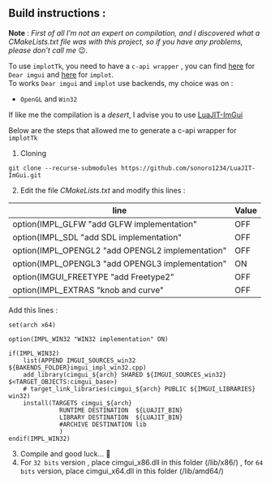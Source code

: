 ## Build instructions  :
**Note** : _First of all I’m not an expert on compilation, and I discovered what a _CMakeLists.txt_ file was with this project, so if you have any problems, please don’t call me_ :wink:. 

To use `implotTk`, you need to have a `c-api wrapper` , you can find [here](https://github.com/cimgui/cimgui) for `Dear imgui` and [here](https://github.com/cimgui/cimplot) for `implot`.  
To works `Dear imgui` and `implot` use backends, my choice was on :
-  `OpenGL` and `Win32`

If like me the compilation is a _desert_, I advise you to use [LuaJIT-ImGui](https://github.com/sonoro1234/LuaJIT-ImGui) 

Below are the steps that allowed me to generate a c-api wrapper for `implotTk`
 1. Cloning
```
git clone --recurse-submodules https://github.com/sonoro1234/LuaJIT-ImGui.git
```
2. Edit the file _CMakeLists.txt_ and modify this lines :

| line | Value | 
| ------ | ------
| option(IMPL_GLFW "add GLFW implementation"       | OFF 
| option(IMPL_SDL "add SDL implementation"         | OFF
| option(IMPL_OPENGL2 "add OPENGL2 implementation" | OFF
| option(IMPL_OPENGL3 "add OPENGL3 implementation" | ON 
| option(IMGUI_FREETYPE "add Freetype2"            | OFF
| option(IMPL_EXTRAS "knob and curve"              | OFF

Add this lines :
```
set(arch x64)

option(IMPL_WIN32 "WIN32 implementation" ON)

if(IMPL_WIN32)
    list(APPEND IMGUI_SOURCES_win32 ${BAKENDS_FOLDER}imgui_impl_win32.cpp)
	add_library(cimgui_${arch} SHARED ${IMGUI_SOURCES_win32} $<TARGET_OBJECTS:cimgui_base>)
	# target_link_libraries(cimgui_${arch} PUBLIC ${IMGUI_LIBRARIES} win32)
	install(TARGETS cimgui_${arch}
              RUNTIME DESTINATION  ${LUAJIT_BIN}
              LIBRARY DESTINATION  ${LUAJIT_BIN}
              #ARCHIVE DESTINATION lib 
              )
endif(IMPL_WIN32)
```
3. Compile and good luck... :pray:
4. For `32 bits` version , place cimgui_x86.dll in this folder (/lib/x86/) , for `64 bits` version, place cimgui_x64.dll in this folder (/lib/amd64/)
